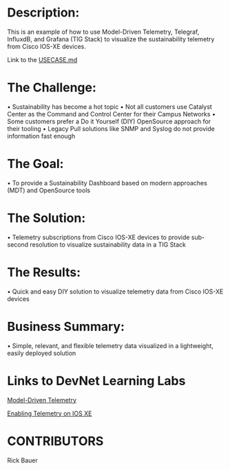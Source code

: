 # Description:

This is an example of how to use Model-Driven Telemetry, Telegraf, InfluxdB, and Grafana (TIG Stack) to visualize the sustainability telemetry from Cisco IOS-XE devices.  

Link to the [USECASE.md](https://github.com/rickbauer9482/IOS-XE-Sustainability-Dashboard/blob/main/USECASE.md)

# The Challenge:

•	Sustainability has become a hot topic
•	Not all customers use Catalyst Center as the Command and Control Center for their Campus Networks
•	Some customers prefer a Do it Yourself (DIY) OpenSource approach for their tooling
•	Legacy Pull solutions like SNMP and Syslog do not provide information fast enough 

# The Goal:

•	To provide a Sustainability Dashboard based on modern approaches (MDT) and OpenSource tools

# The Solution:

•	Telemetry subscriptions from Cisco IOS-XE devices to provide sub-second resolution to visualize sustainability data in a TIG Stack 

# The Results:

•	Quick and easy DIY solution to visualize telemetry data from Cisco IOS-XE devices

# Business Summary:

•	Simple, relevant, and flexible telemetry data visualized in a lightweight, easily deployed solution

# Links to DevNet Learning Labs

[Model-Driven Telemetry](https://developer.cisco.com/learning/labs/enabling_telemetry_on_iosxe/)

[Enabling Telemetry on IOS XE](https://developer.cisco.com/learning/labs/enabling_telemetry_on_iosxe/enabling-telemetry-on-ios-xe/)

# CONTRIBUTORS

Rick Bauer
